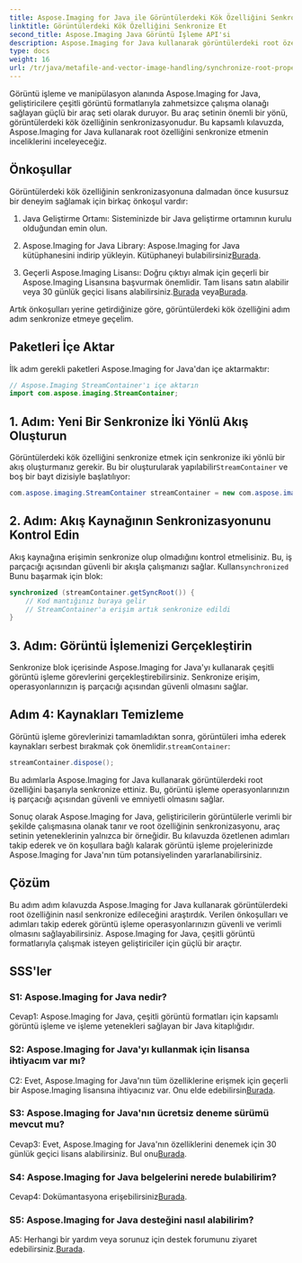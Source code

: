 ```yaml
---
title: Aspose.Imaging for Java ile Görüntülerdeki Kök Özelliğini Senkronize Et
linktitle: Görüntülerdeki Kök Özelliğini Senkronize Et
second_title: Aspose.Imaging Java Görüntü İşleme API'si
description: Aspose.Imaging for Java kullanarak görüntülerdeki root özelliğini nasıl senkronize edeceğinizi öğrenin. Bu adım adım kılavuzla iş parçacığı güvenli görüntü işlemeyi sağlayın.
type: docs
weight: 16
url: /tr/java/metafile-and-vector-image-handling/synchronize-root-property-in-images/
---
```

Görüntü işleme ve manipülasyon alanında Aspose.Imaging for Java, geliştiricilere çeşitli görüntü formatlarıyla zahmetsizce çalışma olanağı sağlayan güçlü bir araç seti olarak duruyor. Bu araç setinin önemli bir yönü, görüntülerdeki kök özelliğinin senkronizasyonudur. Bu kapsamlı kılavuzda, Aspose.Imaging for Java kullanarak root özelliğini senkronize etmenin inceliklerini inceleyeceğiz.

## Önkoşullar

Görüntülerdeki kök özelliğinin senkronizasyonuna dalmadan önce kusursuz bir deneyim sağlamak için birkaç önkoşul vardır:

1. Java Geliştirme Ortamı: Sisteminizde bir Java geliştirme ortamının kurulu olduğundan emin olun.

2.  Aspose.Imaging for Java Library: Aspose.Imaging for Java kütüphanesini indirip yükleyin. Kütüphaneyi bulabilirsiniz[Burada](https://releases.aspose.com/imaging/java/).

3. Geçerli Aspose.Imaging Lisansı: Doğru çıktıyı almak için geçerli bir Aspose.Imaging Lisansına başvurmak önemlidir. Tam lisans satın alabilir veya 30 günlük geçici lisans alabilirsiniz.[Burada](https://purchase.aspose.com/buy) veya[Burada](https://purchase.aspose.com/temporary-license/).

Artık önkoşulları yerine getirdiğinize göre, görüntülerdeki kök özelliğini adım adım senkronize etmeye geçelim.

## Paketleri İçe Aktar

İlk adım gerekli paketleri Aspose.Imaging for Java'dan içe aktarmaktır:

```java
// Aspose.Imaging StreamContainer'ı içe aktarın
import com.aspose.imaging.StreamContainer;
```

## 1. Adım: Yeni Bir Senkronize İki Yönlü Akış Oluşturun

 Görüntülerdeki kök özelliğini senkronize etmek için senkronize iki yönlü bir akış oluşturmanız gerekir. Bu bir oluşturularak yapılabilir`StreamContainer` ve boş bir bayt dizisiyle başlatılıyor:

```java
com.aspose.imaging.StreamContainer streamContainer = new com.aspose.imaging.StreamContainer(new java.io.ByteArrayInputStream(new byte[0]));
```

## 2. Adım: Akış Kaynağının Senkronizasyonunu Kontrol Edin

 Akış kaynağına erişimin senkronize olup olmadığını kontrol etmelisiniz. Bu, iş parçacığı açısından güvenli bir akışla çalışmanızı sağlar. Kullan`synchronized` Bunu başarmak için blok:

```java
synchronized (streamContainer.getSyncRoot()) {
    // Kod mantığınız buraya gelir
    // StreamContainer'a erişim artık senkronize edildi
}
```

## 3. Adım: Görüntü İşlemenizi Gerçekleştirin

Senkronize blok içerisinde Aspose.Imaging for Java'yı kullanarak çeşitli görüntü işleme görevlerini gerçekleştirebilirsiniz. Senkronize erişim, operasyonlarınızın iş parçacığı açısından güvenli olmasını sağlar.

## Adım 4: Kaynakları Temizleme

 Görüntü işleme görevlerinizi tamamladıktan sonra, görüntüleri imha ederek kaynakları serbest bırakmak çok önemlidir.`streamContainer`:

```java
streamContainer.dispose();
```

Bu adımlarla Aspose.Imaging for Java kullanarak görüntülerdeki root özelliğini başarıyla senkronize ettiniz. Bu, görüntü işleme operasyonlarınızın iş parçacığı açısından güvenli ve emniyetli olmasını sağlar.

Sonuç olarak Aspose.Imaging for Java, geliştiricilerin görüntülerle verimli bir şekilde çalışmasına olanak tanır ve root özelliğinin senkronizasyonu, araç setinin yeteneklerinin yalnızca bir örneğidir. Bu kılavuzda özetlenen adımları takip ederek ve ön koşullara bağlı kalarak görüntü işleme projelerinizde Aspose.Imaging for Java'nın tüm potansiyelinden yararlanabilirsiniz.

## Çözüm

Bu adım adım kılavuzda Aspose.Imaging for Java kullanarak görüntülerdeki root özelliğinin nasıl senkronize edileceğini araştırdık. Verilen önkoşulları ve adımları takip ederek görüntü işleme operasyonlarınızın güvenli ve verimli olmasını sağlayabilirsiniz. Aspose.Imaging for Java, çeşitli görüntü formatlarıyla çalışmak isteyen geliştiriciler için güçlü bir araçtır.

## SSS'ler

### S1: Aspose.Imaging for Java nedir?

Cevap1: Aspose.Imaging for Java, çeşitli görüntü formatları için kapsamlı görüntü işleme ve işleme yetenekleri sağlayan bir Java kitaplığıdır.

### S2: Aspose.Imaging for Java'yı kullanmak için lisansa ihtiyacım var mı?

 C2: Evet, Aspose.Imaging for Java'nın tüm özelliklerine erişmek için geçerli bir Aspose.Imaging lisansına ihtiyacınız var. Onu elde edebilirsin[Burada](https://purchase.aspose.com/buy).

### S3: Aspose.Imaging for Java'nın ücretsiz deneme sürümü mevcut mu?

 Cevap3: Evet, Aspose.Imaging for Java'nın özelliklerini denemek için 30 günlük geçici lisans alabilirsiniz. Bul onu[Burada](https://purchase.aspose.com/temporary-license/).

### S4: Aspose.Imaging for Java belgelerini nerede bulabilirim?

 Cevap4: Dokümantasyona erişebilirsiniz[Burada](https://reference.aspose.com/imaging/java/).

### S5: Aspose.Imaging for Java desteğini nasıl alabilirim?

 A5: Herhangi bir yardım veya sorunuz için destek forumunu ziyaret edebilirsiniz.[Burada](https://forum.aspose.com/).